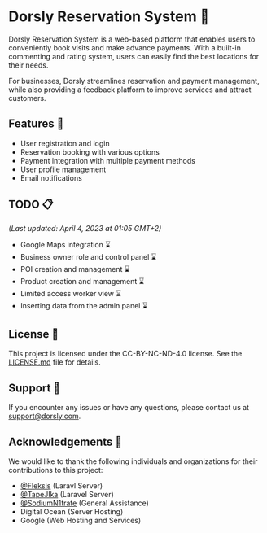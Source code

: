 # Dorsly Reservation System 📅

Dorsly Reservation System is a web-based platform that enables users to conveniently book visits and make advance payments. With a built-in commenting and rating system, users can easily find the best locations for their needs. 

For businesses, Dorsly streamlines reservation and payment management, while also providing a feedback platform to improve services and attract customers.

## Features 🚀

- User registration and login
- Reservation booking with various options
- Payment integration with multiple payment methods
- User profile management
- Email notifications

## TODO 📋 
*(Last updated: April 4, 2023 at 01:05 GMT+2)*
- Google Maps integration ⌛
- Business owner role and control panel ⌛
- POI creation and management ⌛
- Product creation and management ⌛
- Limited access worker view ⌛
- Inserting data from the admin panel ⌛

## License 📜

This project is licensed under the CC-BY-NC-ND-4.0 license. See the [LICENSE.md](LICENSE.md) file for details.

## Support 📧

If you encounter any issues or have any questions, please contact us at support@dorsly.com.

## Acknowledgements 🙏

We would like to thank the following individuals and organizations for their contributions to this project:

- [@Fleksis](https://github.com/Fleksis) (Laravl Server)
- [@TapeJIka](https://github.com/TapeJIka) (Laravel Server)
- [@SodiumN1trate](https://github.com/SodiumN1trate) (General Assistance)
- Digital Ocean (Server Hosting)
- Google (Web Hosting and Services)
